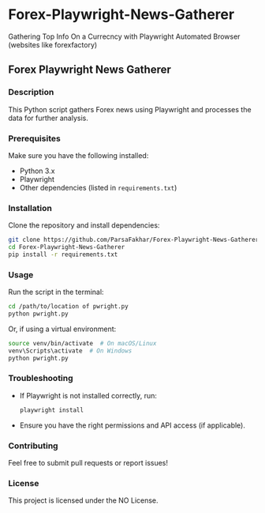 # Forex-Playwright-News-Gatherer
Gathering Top Info On a Currecncy with Playwright Automated Browser (websites like forexfactory)

## Forex Playwright News Gatherer

### Description
This Python script gathers Forex news using Playwright and processes the data for further analysis.

### Prerequisites
Make sure you have the following installed:
- Python 3.x
- Playwright
- Other dependencies (listed in `requirements.txt`)

### Installation
Clone the repository and install dependencies:
```sh
git clone https://github.com/ParsaFakhar/Forex-Playwright-News-Gatherer.git
cd Forex-Playwright-News-Gatherer
pip install -r requirements.txt
```

### Usage
Run the script in the terminal:
```sh
cd /path/to/location of pwright.py
python pwright.py
```
Or, if using a virtual environment:
```sh
source venv/bin/activate  # On macOS/Linux
venv\Scripts\activate  # On Windows
python pwright.py
```

### Troubleshooting
- If Playwright is not installed correctly, run:
  ```sh
  playwright install
  ```
- Ensure you have the right permissions and API access (if applicable).

### Contributing
Feel free to submit pull requests or report issues!

### License
This project is licensed under the NO License.


